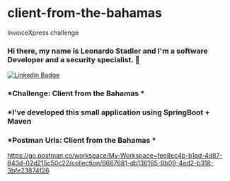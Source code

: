 # client-from-the-bahamas
InvoiceXpress challenge

### Hi there, my name is Leonardo Stadler and I'm a software Developer and a security specialist. 👋

[![Linkedin Badge](https://img.shields.io/badge/-Leonardo%20Stadler-18186f?style=flat-square&logo=Linkedin&logoColor=white&link=https://www.linkedin.com/in/leonardostadler/)](https://www.linkedin.com/in/leonardostadler/) 


### *Challenge: Client from the Bahamas *

### *I've developed this small application using SpringBoot + Maven 

### *Postman Urls: Client from the Bahamas *
https://go.postman.co/workspace/My-Workspace~fee8ec4b-b1ad-4d87-843d-02d215c50c22/collection/6667681-db136165-8b09-4ed2-b318-3bfe23874f26
